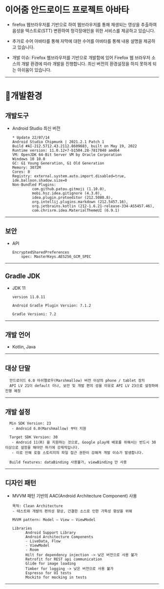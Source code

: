 # 이어줌 안드로이드 프로젝트 아바타
 - firefox 웹브라우저를 기반으로 하여 웹브라우저를 통해 재생되는 영상을 추출하여 음성을 텍스트로(STT) 변환하여 청각장애인을 위한 서비스를 제공하고 있습니다.
 - 추가로 수어 아바타를 통해 자막에 대한 수어를 아바타를 통해 내용 설명을 제공하고 있습니다.


- 개발 이슈: Firefox 웹브라우저를 기반으로 개발함에 있어 Firefox 웹 브라우저 소스의 개발 환경에 따라 개발을 진행합니다. 최신 버전의 환경설정을 하지 못하게 되는 아쉬움이 있습니다.
 
----------

# 🚧개발환경


## 개발도구

- Android Studio 최신 버전

      * Update 22/07/14
      Android Studio Chipmunk | 2021.2.1 Patch 1
      Build #AI-212.5712.43.2112.8609683, built on May 19, 2022
      Runtime version: 11.0.12+7-b1504.28-7817840 amd64
      VM: OpenJDK 64-Bit Server VM by Oracle Corporation
      Windows 10 10.0
      GC: G1 Young Generation, G1 Old Generation
      Memory: 3072M
      Cores: 8
      Registry: external.system.auto.import.disabled=true, ide.balloon.shadow.size=0
      Non-Bundled Plugins: 
               com.github.patou.gitmoji (1.10.0), 
               mobi.hsz.idea.gitignore (4.3.0), 
               idea.plugin.protoeditor (212.5080.8), 
               org.intellij.plugins.markdown (212.5457.16), 
               org.jetbrains.kotlin (212-1.6.21-release-334-AS5457.46), 
               com.chrisrm.idea.MaterialThemeUI (6.9.1)
      
----------

## 보안

- API

      EncryptedSharedPreferences
          spec: MasterKeys.AES256_GCM_SPEC
     

----------

## Gradle JDK

- JDK 11

      version 11.0.11
      
      Android Gradle Plugin Version: 7.1.2
      
      Gradle Versioni: 7.2

----------
## 개발 언어

- Kotlin, Java

----------
## 대상 단말

      안드로이드 6.0 마쉬맬로우(Marshmallow) 버전 이상의 phone / tablet 장치
      API LV 21이 default 이나, 보안 및 개발 편의 성을 이유로 API LV 23으로 설정하여 진행 예정
      
----------
## 개발 설정

      Min SDK Version: 23
       - Android 6.0(Marshmallow) 부터 지원
      
      Target SDK Version: 30
       - Android 11(R) 을 지원하는 것으로, Google play에 배포를 위해서는 반드시 30 이상으로 설정을 해야만 하기에 강제적입니다.
       - 이로 인해 로컬 스토리지의 파일 접근 권한이 강해져 개발 이슈가 발생합니다.
       
      Build features: dataBinding 사용불가, viewBinding 만 사용
      
-------------
## 디자인 패턴

- MVVM 패턴 기반의 AAC(Android Architecture Component) 사용

      목적: Clean Architecture
      - 테스트와 개발의 편의성 향상, 간결한 소스로 인한 가독성 향상을 위해

      MVVM pattern: Model – View – ViewModel
      
      Libraries
            Android Support Library
            Android Architecture Components
            - LiveData, Flow
            - ViewModel
            - Room
            Hilt for dependency injection -> 낮은 버전으로 사용 불가
            Retrofit for REST api communication
            Glide for image loading
            Timber for logging -> 낮은 버전으로 사용 불가
            Espresso for UI tests
            Mockito for mocking in tests
            
----------
